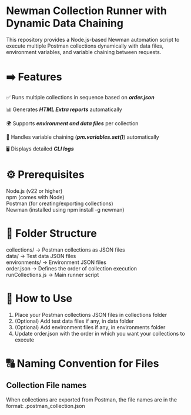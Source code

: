 # Newman Collection Runner with Dynamic Data Chaining
This repository provides a Node.js-based Newman automation script to execute multiple Postman collections dynamically with data files, environment variables, and variable chaining between requests.

# ➡️ Features
✅ Runs multiple collections in sequence based on ***order.json***

📊 Generates ***HTML Extra reports*** automatically

🌍 Supports ***environment and data files*** per collection

🔄 Handles variable chaining (***pm.variables.set()***) automatically

🖥️ Displays detailed ***CLI logs***

# ⚙️ Prerequisites
Node.js (v22 or higher) <br />
npm (comes with Node) <br />
Postman (for creating/exporting collections) <br />
Newman (installed using npm install -g newman)

# 📁 Folder Structure
collections/          → Postman collections as JSON files <br />
data/                 → Test data JSON files <br />
environments/         → Environment JSON files <br />
order.json            → Defines the order of collection execution <br />
runCollections.js     → Main runner script <br />

# 🚀 How to Use
1. Place your Postman collections JSON files in collections folder
2. (Optional) Add test data files if any, in data folder
3. (Optional) Add environment files if any, in environments folder
4. Update order.json with the order in which you want your collections to execute

# 🔠 Naming Convention for Files
## Collection File names
When collections are exported from Postman, the file names are in the format: <collectionName>.postman_collection.json

